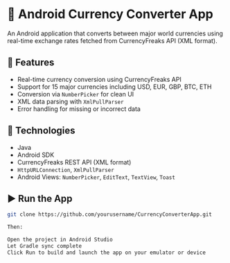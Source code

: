 # 💱 Android Currency Converter App

An Android application that converts between major world currencies using real-time exchange rates fetched from CurrencyFreaks API (XML format).

## 🧠 Features

- Real-time currency conversion using CurrencyFreaks API  
- Support for 15 major currencies including USD, EUR, GBP, BTC, ETH  
- Conversion via `NumberPicker` for clean UI  
- XML data parsing with `XmlPullParser`  
- Error handling for missing or incorrect data

## 🚀 Technologies

- Java  
- Android SDK  
- CurrencyFreaks REST API (XML format)  
- `HttpURLConnection`, `XmlPullParser`  
- Android Views: `NumberPicker`, `EditText`, `TextView`, `Toast`

## ▶️ Run the App

```bash
git clone https://github.com/yourusername/CurrencyConverterApp.git

Then:

Open the project in Android Studio
Let Gradle sync complete
Click Run to build and launch the app on your emulator or device
